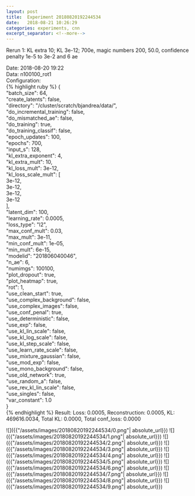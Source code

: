 ```yaml
---
layout: post
title:  Experiment 20180820192244534
date:   2018-08-21 10:26:29
categories: experiments, cnn
excerpt_separator: <!--more-->
---
```

Rerun 1: KL extra 10; KL 3e-12; 700e, magic numbers 200, 50.0, confidence penalty 1e-5 to 3e-2 and 6 ae  

 <!--more-->
Date: 2018-08-20 19:22  
Data: n100100_rot1  
Configuration:   
{% highlight ruby %}
{  
    "batch_size": 64,   
    "create_latents": false,   
    "directory": "/cluster/scratch/bjandrea/data/",   
    "do_incremental_training": false,   
    "do_mismatched_ae": false,   
    "do_training": true,   
    "do_training_classif": false,   
    "epoch_updates": 100,   
    "epochs": 700,   
    "input_s": 128,   
    "kl_extra_exponent": 4,   
    "kl_extra_mult": 10,   
    "kl_loss_mult": 3e-12,   
    "kl_loss_scale_mult": [  
        3e-12,   
        3e-12,   
        3e-12,   
        3e-12  
    ],   
    "latent_dim": 100,   
    "learning_rate": 0.0005,   
    "loss_type": "l2",   
    "max_conf_mult": 0.03,   
    "max_mult": 3e-11,   
    "min_conf_mult": 1e-05,   
    "min_mult": 6e-15,   
    "modelid": "201806040046",   
    "n_ae": 6,   
    "numimgs": 100100,   
    "plot_dropout": true,   
    "plot_heatmap": true,   
    "rot": 1,   
    "use_clean_start": true,   
    "use_complex_background": false,   
    "use_complex_images": false,   
    "use_conf_penal": true,   
    "use_deterministic": false,   
    "use_exp": false,   
    "use_kl_lin_scale": false,   
    "use_kl_log_scale": false,   
    "use_kl_step_scale": false,   
    "use_learn_rate_scale": false,   
    "use_mixture_gaussian": false,   
    "use_mod_exp": false,   
    "use_mono_background": false,   
    "use_old_network": true,   
    "use_random_a": false,   
    "use_rev_kl_lin_scale": false,   
    "use_singles": false,   
    "var_constant": 1.0  
}  
{% endhighlight %}
Result: Loss: 0.0005, Reconstruction: 0.0005, KL: 469616.0034, Total KL: 0.0000,  Total conf_loss: 0.0000  

![]({{"/assets/images/20180820192244534/0.png"| absolute_url}})
![]({{"/assets/images/20180820192244534/1.png"| absolute_url}})
![]({{"/assets/images/20180820192244534/2.png"| absolute_url}})
![]({{"/assets/images/20180820192244534/3.png"| absolute_url}})
![]({{"/assets/images/20180820192244534/4.png"| absolute_url}})
![]({{"/assets/images/20180820192244534/5.png"| absolute_url}})
![]({{"/assets/images/20180820192244534/6.png"| absolute_url}})
![]({{"/assets/images/20180820192244534/7.png"| absolute_url}})
![]({{"/assets/images/20180820192244534/8.png"| absolute_url}})
![]({{"/assets/images/20180820192244534/9.png"| absolute_url}})
